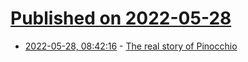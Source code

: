# [Published on 2022-05-28](index.md)

* [2022-05-28, 08:42:16](https://news.ycombinator.com/item?id=31538693) - [The real story of Pinocchio](https://www.smithsonianmag.com/travel/the-real-pinocchio-180980027/)
